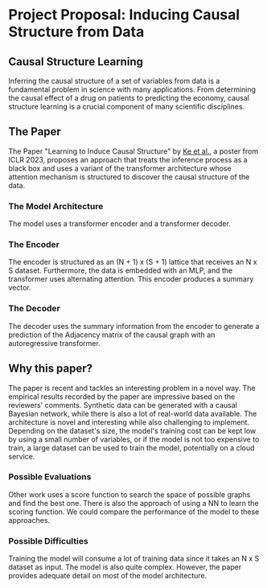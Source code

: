 # Project Proposal: Inducing Causal Structure from Data

## Causal Structure Learning

Inferring the causal structure of a set of variables from data is a fundamental problem in science with many applications. From determining the causal effect of a drug on patients to predicting the economy, causal structure learning is a crucial component of many scientific disciplines.

## The Paper

The Paper "Learning to Induce Causal Structure" by [Ke et al.](https://openreview.net/forum?id=hp_RwhKDJ5), a poster from ICLR 2023, proposes an approach that treats the inference process as a black box and uses a variant of the transformer architecture whose attention mechanism is structured to discover the causal structure of the data.

### The Model Architecture

The model uses a transformer encoder and a transformer decoder.

### The Encoder

The encoder is structured as an (N + 1) x (S + 1) lattice that receives an N x S dataset. Furthermore, the data is embedded with an MLP, and the transformer uses alternating attention. This encoder produces a summary vector.

### The Decoder

The decoder uses the summary information from the encoder to generate a prediction of the Adjacency matrix of the causal graph with an autoregressive transformer.

## Why this paper?

The paper is recent and tackles an interesting problem in a novel way. The empirical results recorded by the paper are impressive based on the reviewers' comments. Synthetic data can be generated with a causal Bayesian network, while there is also a lot of real-world data available. The architecture is novel and interesting while also challenging to implement. Depending on the dataset's size, the model's training cost can be kept low by using a small number of variables, or if the model is not too expensive to train, a large dataset can be used to train the model, potentially on a cloud service.

### Possible Evaluations

Other work uses a score function to search the space of possible graphs and find the best one. There is also the approach of using a NN to learn the scoring function. We could compare the performance of the model to these approaches.

### Possible Difficulties

Training the model will consume a lot of training data since it takes an N x S dataset as input. The model is also quite complex. However, the paper provides adequate detail on most of the model architecture.
